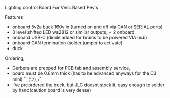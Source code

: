 Lighting control Board For Vesc Based Pev's

Features
* onboard 5v2a buck 160v in (turned on and off via CAN or SERIAL ports)
* 3 level shifted LED ws2812 or similar outputs, + 2 onboard 
* onboard USB-C (diode added for brains to be powered VIA usb)
* onboard CAN termination (solder jumper to activate)
* duck

Ordering,
* Gerbers are prepped for PCB fab and assembly service,
* board must be 0.6mm thick (has to be advanced anyways for the C3 mini) ¯\_(ツ)_/¯
* I've preordered the buck, but JLC doesnt stock it, easy enough to solder by hand(caution board is very dense)